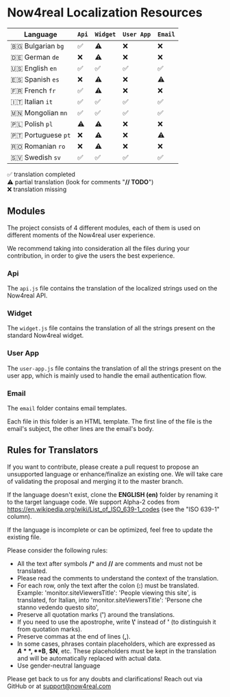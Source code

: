 # Now4real Localization Resources

| Language                 | `Api`                    | `Widget`                 | `User App`               | `Email`                  |
| -------------------------| -------------------------| -------------------------| -------------------------| -------------------------|
| 🇧🇬 Bulgarian `bg`         | ✅                        | ⚠️                       | ❌                        | ❌                        |
| 🇩🇪 German `de`            | ❌                        | ⚠️                       | ❌                        | ❌                        |
| 🇺🇸 English `en`           | ✅                        | ✅                        | ✅                        | ✅                        |
| 🇪🇸 Spanish `es`           | ❌                        | ⚠️                       | ❌                        | ⚠️                       |
| 🇫🇷 French `fr`            | ✅                        | ⚠️                       | ❌                        | ❌                        |
| 🇮🇹 Italian `it`           | ✅                        | ✅                        | ✅                        | ✅                        |
| 🇲🇳 Mongolian `mn`         | ✅                        | ✅                        | ✅                        | ✅                        |
| 🇵🇱 Polish `pl`            | ⚠️                       | ⚠️                       | ❌                        | ❌                        |
| 🇵🇹 Portuguese `pt`        | ❌                        | ⚠️                       | ❌                        | ⚠️                       |
| 🇷🇴 Romanian `ro`          | ❌                        | ⚠️                       | ❌                        | ❌                        |
| 🇸🇻 Swedish `sv`           | ✅                        | ✅                        | ✅                        | ✅                        |

✅ translation completed  
⚠️ partial translation (look for comments "**// TODO**")  
❌ translation missing

## Modules
The project consists of 4 different modules, each of them is used on different moments of the Now4real user experience.

We recommend taking into consideration all the files during your contribution, in order to give the users the best experience.

### Api

The `api.js` file contains the translation of the localized strings used on the Now4real API.

### Widget

The `widget.js` file contains the translation of all the strings present on the standard Now4real widget.

### User App

The `user-app.js` file contains the translation of all the strings present on the user app, which is mainly used to handle the email authentication flow.

### Email

The `email` folder contains email templates.

Each file in this folder is an HTML template.
The first line of the file is the email's subject, the other lines are the email's body.

## Rules for Translators

If you want to contribute, please create a pull request to propose an unsupported language or enhance/finalize an existing one. We will take care of validating the proposal and merging it to the master branch.

If the language doesn't exist, clone the **ENGLISH (en)** folder by renaming it to the target language code. We support Alpha-2 codes from https://en.wikipedia.org/wiki/List_of_ISO_639-1_codes (see the "ISO 639-1" column).


If the language is incomplete or can be optimized, feel free to update the existing file.

Please consider the following rules:
- All the text after symbols **/*** and **//** are comments and must not be translated.
- Please read the comments to understand the context of the translation.
- For each row, only the text after the colon (**:**) must be translated.
    Example:
    'monitor.siteViewersTitle': 'People viewing this site',
    is translated, for Italian, into
    'monitor.siteViewersTitle': 'Persone che stanno vedendo questo sito',
- Preserve all quotation marks (**'**) around the translations.
- If you need to use the apostrophe, write **\\'** instead of **'** (to distinguish it from quotation marks).
- Preserve commas at the end of lines (**,**).
- In some cases, phrases contain placeholders, which are expressed as **$A**, **$B**, **$N**, etc.
    These placeholders must be kept in the translation and will be automatically replaced with actual data.
- Use gender-neutral language

Please get back to us for any doubts and clarifications! Reach out via GitHub or at support@now4real.com
